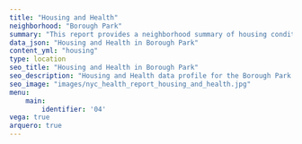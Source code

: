 ```yaml
---
title: "Housing and Health"
neighborhood: "Borough Park"
summary: "This report provides a neighborhood summary of housing conditions and related health outcomes. It also describes population characteristics that can increase vulnerability to housing hazards."
data_json: "Housing and Health in Borough Park"
content_yml: "housing"
type: location
seo_title: "Housing and Health in Borough Park"
seo_description: "Housing and Health data profile for the Borough Park neighborhood of NYC."
seo_image: "images/nyc_health_report_housing_and_health.jpg"
menu:
    main:
        identifier: '04'
vega: true
arquero: true
---
```

